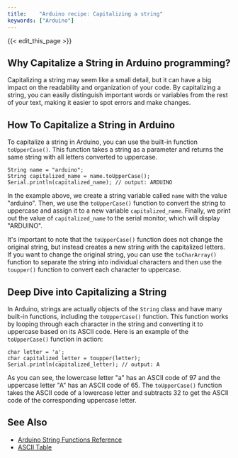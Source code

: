 ```yaml
---
title:    "Arduino recipe: Capitalizing a string"
keywords: ["Arduino"]
---
```


{{< edit_this_page >}}

## Why Capitalize a String in Arduino programming?

Capitalizing a string may seem like a small detail, but it can have a big impact on the readability and organization of your code. By capitalizing a string, you can easily distinguish important words or variables from the rest of your text, making it easier to spot errors and make changes.

## How To Capitalize a String in Arduino

To capitalize a string in Arduino, you can use the built-in function `toUpperCase()`. This function takes a string as a parameter and returns the same string with all letters converted to uppercase.

```Arduino
String name = "arduino";
String capitalized_name = name.toUpperCase();
Serial.println(capitalized_name); // output: ARDUINO
```

In the example above, we create a string variable called `name` with the value "arduino". Then, we use the `toUpperCase()` function to convert the string to uppercase and assign it to a new variable `capitalized_name`. Finally, we print out the value of `capitalized_name` to the serial monitor, which will display "ARDUINO".

It's important to note that the `toUpperCase()` function does not change the original string, but instead creates a new string with the capitalized letters. If you want to change the original string, you can use the `toCharArray()` function to separate the string into individual characters and then use the `toupper()` function to convert each character to uppercase.

## Deep Dive into Capitalizing a String

In Arduino, strings are actually objects of the `String` class and have many built-in functions, including the `toUpperCase()` function. This function works by looping through each character in the string and converting it to uppercase based on its ASCII code. Here is an example of the `toUpperCase()` function in action:

```Arduino
char letter = 'a';
char capitalized_letter = toupper(letter);
Serial.println(capitalized_letter); // output: A
```

As you can see, the lowercase letter "a" has an ASCII code of 97 and the uppercase letter "A" has an ASCII code of 65. The `toUpperCase()` function takes the ASCII code of a lowercase letter and subtracts 32 to get the ASCII code of the corresponding uppercase letter.

## See Also

- [Arduino String Functions Reference](https://www.arduino.cc/reference/en/language/variables/data-types/string/functions/)
- [ASCII Table](http://www.asciitable.com/)